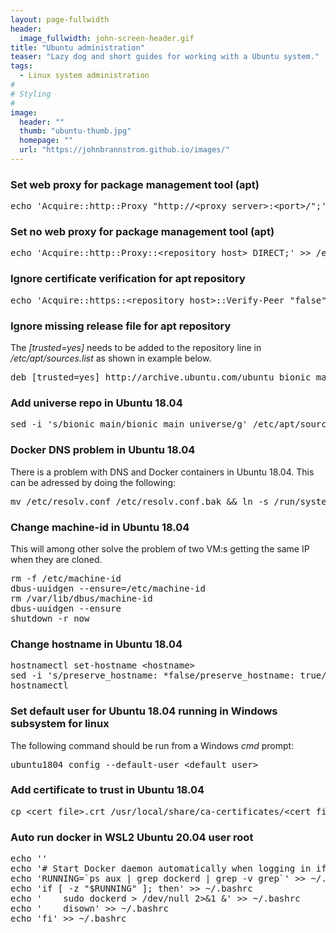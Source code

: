 ```yaml
---
layout: page-fullwidth
header:
  image_fullwidth: john-screen-header.gif
title: "Ubuntu administration"
teaser: "Lazy dog and short guides for working with a Ubuntu system."
tags:
  - Linux system administration
#
# Styling
#
image:
  header: ""
  thumb: "ubuntu-thumb.jpg"
  homepage: ""
  url: "https://johnbrannstrom.github.io/images/"
---
```


<h3>Set web proxy for package management tool (apt)</h3>
<pre>echo 'Acquire::http::Proxy "http://&lt;proxy server&gt;:&lt;port&gt;/";' &gt;&gt; /etc/apt/apt.conf.d/proxy.conf</pre>

<h3>Set no web proxy for package management tool (apt)</h3>
<pre>echo 'Acquire::http::Proxy::&lt;repository host&gt; DIRECT;' &gt;&gt; /etc/apt/apt.conf.d/proxy.conf</pre>

<h3>Ignore certificate verification for apt repository</h3>
<pre>echo 'Acquire::https::&lt;repository host&gt;::Verify-Peer "false";' &gt;&gt; /etc/apt/apt.conf.d/proxy.conf</pre>

<h3>Ignore missing release file for apt repository</h3>
The <i>[trusted=yes]</i> needs to be added to the repository line in <i>/etc/apt/sources.list</i> as shown in example below.
<pre>deb [trusted=yes] http://archive.ubuntu.com/ubuntu bionic main universe</pre>

<h3>Add universe repo in Ubuntu 18.04</h3>
<pre>sed -i 's/bionic main/bionic main universe/g' /etc/apt/sources.list && sed -i 's/bionic-security main/bionic-security main universe/g' /etc/apt/sources.list && sed -i 's/bionic-updates main/bionic-updates main universe/g' /etc/apt/sources.list && apt-get update</pre>

<h3>Docker DNS problem in Ubuntu 18.04</h3>
There is a problem with DNS and Docker containers in Ubuntu 18.04. This can be adressed by doing the following:
<pre>mv /etc/resolv.conf /etc/resolv.conf.bak && ln -s /run/systemd/resolve/resolve.conf /etc/resolv.conf</pre>

<h3>Change machine-id in Ubuntu 18.04</h3>
This will among other solve the problem of two VM:s getting the same IP when they are cloned.
<pre>rm -f /etc/machine-id
dbus-uuidgen --ensure=/etc/machine-id
rm /var/lib/dbus/machine-id
dbus-uuidgen --ensure
shutdown -r now</pre>

<h3>Change hostname in Ubuntu 18.04</h3>
<pre>hostnamectl set-hostname &lt;hostname&gt;
sed -i 's/preserve_hostname: *false/preserve_hostname: true/' /etc/cloud/cloud.cfg
hostnamectl</pre>

<h3>Set default user for Ubuntu 18.04 running in Windows subsystem for linux</h3>
The following command should be run from a Windows <em>cmd</em> prompt:
<pre>ubuntu1804 config --default-user &lt;default_user&gt;</pre>

<h3>Add certificate to trust in Ubuntu 18.04</h3>
<pre>cp &lt;cert_file&gt;.crt /usr/local/share/ca-certificates/&lt;cert_file&gt;.crt && chmod 644 /usr/local/share/ca-certificates/&lt;cert_file&gt;.crt && update-ca-certificates</pre>


<h3>Auto run docker in WSL2 Ubuntu 20.04 user root</h3>
<pre>echo ''
echo '# Start Docker daemon automatically when logging in if not running.' >> ~/.bashrc
echo 'RUNNING=`ps aux | grep dockerd | grep -v grep`' >> ~/.bashrc
echo 'if [ -z "$RUNNING" ]; then' >> ~/.bashrc
echo '    sudo dockerd > /dev/null 2>&1 &' >> ~/.bashrc
echo '    disown' >> ~/.bashrc
echo 'fi' >> ~/.bashrc</pre>
